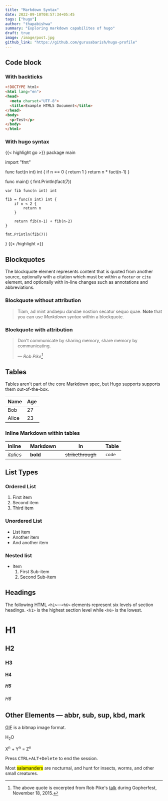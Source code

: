 ```yaml
---
title: "Markdown Syntax"
date: 2022-09-10T08:57:34+05:45
tags: ["hugo"]
author: "thapabishwa"
summary: "Exploring markdown capabilites of hugo"
draft: true
image: /image/post.jpg
github_link: "https://github.com/gurusabarish/hugo-profile"
---
```


## Code block

### With backticks

``` html
<!DOCTYPE html>
<html lang="en">
<head>
  <meta charset="UTF-8">
  <title>Example HTML5 Document</title>
</head>
<body>
  <p>Test</p>
</body>
</html>
```

### With hugo syntax
{{< highlight go >}} 
package main

import "fmt"

func fact(n int) int {
    if n == 0 {
        return 1
    }
    return n * fact(n-1)
}

func main() {
    fmt.Println(fact(7))

    var fib func(n int) int

    fib = func(n int) int {
        if n < 2 {
            return n
        }

        return fib(n-1) + fib(n-2)
    }

    fmt.Println(fib(7))
}
{{< /highlight >}}

## Blockquotes

The blockquote element represents content that is quoted from another source, optionally with a citation which must be within a `footer` or `cite` element, and optionally with in-line changes such as annotations and abbreviations.

### Blockquote without attribution


> Tiam, ad mint andaepu dandae nostion secatur sequo quae.
> **Note** that you can use *Markdown syntax* within a blockquote.


### Blockquote with attribution


> Don't communicate by sharing memory, share memory by communicating.</p>
> — <cite>Rob Pike[^1]</cite>


[^1]: The above quote is excerpted from Rob Pike's [talk](https://www.youtube.com/watch?v=PAAkCSZUG1c) during Gopherfest, November 18, 2015.

## Tables

Tables aren't part of the core Markdown spec, but Hugo supports supports them out-of-the-box.

   | Name  | Age |
   | ----- | --- |
   | Bob   | 27  |
   | Alice | 23  |

### Inline Markdown within tables

| Inline&nbsp;&nbsp;&nbsp; | Markdown&nbsp;&nbsp;&nbsp; | In&nbsp;&nbsp;&nbsp;                | Table  |
| ------------------------ | -------------------------- | ----------------------------------- | ------ |
| *italics*                | **bold**                   | ~~strikethrough~~&nbsp;&nbsp;&nbsp; | `code` |


## List Types

### Ordered List

1. First item
2. Second item
3. Third item

### Unordered List

* List item
* Another item
* And another item

### Nested list

* Item
  1. First Sub-item
  2. Second Sub-item

## Headings

The following HTML `<h1>`—`<h6>` elements represent six levels of section headings. `<h1>` is the highest section level while `<h6>` is the lowest.

# H1
## H2
### H3
#### H4
##### H5
###### H6

## Other Elements — abbr, sub, sup, kbd, mark

<abbr title="Graphics Interchange Format">GIF</abbr> is a bitmap image format.

H<sub>2</sub>O

X<sup>n</sup> + Y<sup>n</sup> = Z<sup>n</sup>

Press <kbd><kbd>CTRL</kbd>+<kbd>ALT</kbd>+<kbd>Delete</kbd></kbd> to end the session.

Most <mark>salamanders</mark> are nocturnal, and hunt for insects, worms, and other small creatures.